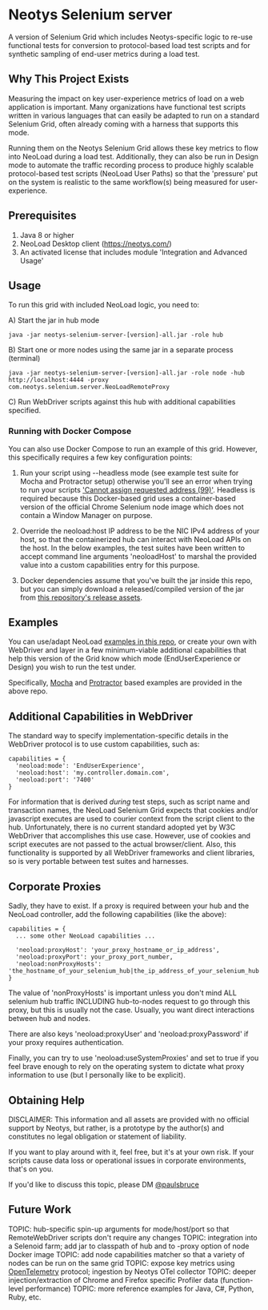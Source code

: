 # Neotys Selenium server

A version of Selenium Grid which includes Neotys-specific logic to re-use functional tests
 for conversion to protocol-based load test scripts and for synthetic sampling of end-user
 metrics during a load test.

## Why This Project Exists

Measuring the impact on key user-experience metrics of load on a web application is important.
 Many organizations have functional test scripts written in various languages that can easily
 be adapted to run on a standard Selenium Grid, often already coming with a harness that supports
 this mode.

Running them on the Neotys Selenium Grid allows these key metrics to flow into NeoLoad during
 a load test. Additionally, they can also be run in Design mode to automate the traffic recording
 process to produce highly scalable protocol-based test scripts (NeoLoad User Paths) so that the
 'pressure' put on the system is realistic to the same workflow(s) being measured for user-experience.

## Prerequisites

1. Java 8 or higher
2. NeoLoad Desktop client (https://neotys.com/)
3. An activated license that includes module 'Integration and Advanced Usage'

## Usage

To run this grid with included NeoLoad logic, you need to:

A) Start the jar in hub mode
```
java -jar neotys-selenium-server-[version]-all.jar -role hub
```
B) Start one or more nodes using the same jar in a separate process (terminal)
```
java -jar neotys-selenium-server-[version]-all.jar -role node -hub http://localhost:4444 -proxy com.neotys.selenium.server.NeoLoadRemoteProxy
```
C) Run WebDriver scripts against this hub with additional capabilities specified.

### Running with Docker Compose

You can also use Docker Compose to run an example of this grid. However, this specifically requires a few key configuration points:

1. Run your script using --headless mode (see example test suite for Mocha and Protractor setup) otherwise you'll see an error when trying to run your scripts ['Cannot assign requested address (99)'](https://github.com/RobCherry/docker-chromedriver/issues/15#issuecomment-426367228). Headless is required because this Docker-based grid uses a container-based version of the official Chrome Selenium node image which does not contain a Window Manager on purpose.

2. Override the neoload:host IP address to be the NIC IPv4 address of your host, so that the containerized hub can interact with NeoLoad APIs on the host. In the below examples, the test suites have been written to accept command line arguments 'neoloadHost' to marshal the provided value into a custom capabilities entry for this purpose.

3. Docker dependencies assume that you've built the jar inside this repo, but you can simply download a released/compiled version of the jar from [this repository's release assets](https://github.com/paulsbruce/neotys-selenium-server/releases/).

## Examples

You can use/adapt NeoLoad [examples in this repo](https://github.com/paulsbruce/NeoLoadSeleniumExamples.git), or create your own with WebDriver and layer in a few minimum-viable additional capabilities that help this version of the Grid know which mode (EndUserExperience or Design) you wish to run the test under.

Specifically, [Mocha](https://github.com/paulsbruce/NeoLoadSeleniumExamples/tree/master/custom-resources/selenium/tests/mocha) and [Protractor](https://github.com/paulsbruce/NeoLoadSeleniumExamples/tree/master/custom-resources/selenium/tests/protractor) based examples are provided in the above repo.

## Additional Capabilities in WebDriver

The standard way to specify implementation-specific details in the WebDriver protocol is to use custom capabilities, such as:
```
capabilities = {
  'neoload:mode': 'EndUserExperience',
  'neoload:host': 'my.controller.domain.com',
  'neoload:port': '7400'
}
```

For information that is derived *during* test steps, such as script name and transaction names, the NeoLoad Selenium Grid expects that cookies and/or javascript executes are used to courier context from the script client to the hub. Unfortunately, there is no current standard adopted yet by W3C WebDriver that accomplishes this use case. However, use of cookies and script executes are not passed to the actual browser/client. Also, this functionality is supported by all WebDriver frameworks and client libraries, so is very portable between test suites and harnesses.

## Corporate Proxies

Sadly, they have to exist. If a proxy is required between your hub and the NeoLoad controller, add the following capabilities (like the above):
```
capabilities = {
  ... some other NeoLoad capabilities ...

  'neoload:proxyHost': 'your_proxy_hostname_or_ip_address',
  'neoload:proxyPort': your_proxy_port_number,
  'neoload:nonProxyHosts': 'the_hostname_of_your_selenium_hub|the_ip_address_of_your_selenium_hub'  
}
```
The value of 'nonProxyHosts' is important unless you don't mind ALL selenium hub traffic INCLUDING hub-to-nodes request to go through this proxy, but this is usually not the case. Usually, you want direct interactions between hub and nodes.

There are also keys 'neoload:proxyUser' and 'neoload:proxyPassword' if your proxy requires authentication.

Finally, you can try to use 'neoload:useSystemProxies' and set to true if you feel brave enough to rely on the operating system to dictate what proxy information to use (but I personally like to be explicit).


## Obtaining Help

DISCLAIMER: This information and all assets are provided with no official support by Neotys, but rather, is a prototype by the author(s) and constitutes no legal obligation or statement of liability.

If you want to play around with it, feel free, but it's at your own risk. If your scripts cause data loss or operational issues in corporate environments, that's on you.

If you'd like to discuss this topic, please DM [@paulsbruce](https://twitter.com/paulsbruce)

## Future Work

TOPIC: hub-specific spin-up arguments for mode/host/port so that RemoteWebDriver scripts don't require any changes
TOPIC: integration into a Selenoid farm; add jar to classpath of hub and to -proxy option of node Docker image
TOPIC: add node capabilities matcher so that a variety of nodes can be run on the same grid
TOPIC: expose key metrics using [OpenTelemetry](https://opentelemetry.io) protocol; ingestion by Neotys OTel collector
TOPIC: deeper injection/extraction of Chrome and Firefox specific Profiler data (function-level performance)
TOPIC: more reference examples for Java, C#, Python, Ruby, etc.

